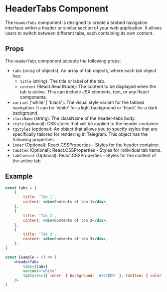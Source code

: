 # HeaderTabs Component

The `HeaderTabs` component is designed to create a tabbed navigation interface within a header or similar section of your web application. It allows users to switch between different tabs, each containing its own content.

## Props

The `HeaderTabs` component accepts the following props:

-   `tabs` (array of objects): An array of tab objects, where each tab object has:
    -   `title` (string): The title or label of the tab.
    -   `content` (React.ReactNode): The content to be displayed when the tab is active. This can include JSX elements, text, or any React components.
-   `variant` ('white' | 'black'): The visual style variant for the tabbed navigation. It can be 'white' for a light background or 'black' for a dark background.
-   `className` (string): The className of the header-tabs body.
-   `style` (optional): CSS styles that will be applied to the header container.
-   `tgStyles` (optional): An object that allows you to specify styles that are specifically tailored for rendering in Telegram. This object has the following properties:
   - `inner` (Optional): React.CSSProperties - Styles for the header container.
   - `tabItem` (Optional): React.CSSProperties - Styles for individual tab items.
   - `tabContent` (Optional): React.CSSProperties - Styles for the content of the active tab.

## Example

```jsx
const tabs = [
    {
        title: 'Tab 1',
        content: <div>Contents of tab 1</div>,
    },
    {
        title: 'Tab 2',
        content: <div>Contents of tab 2</div>,
    },
    {
        title: 'Tab 3',
        content: <div>Contents of tab 3</div>,
    },
]

const Example = () => (
    <HeaderTabs
        tabs={tabs}
        variant="white"
        tgStyles={{ inner: { background: '#2E7DDB' }, tabItem: { color: '#fff' } }}
    />
)
```
